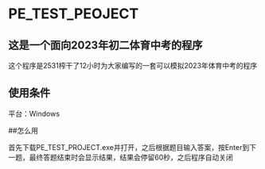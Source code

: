 # PE_TEST_PEOJECT
## 这是一个面向2023年初二体育中考的程序
这个程序是2531榨干了12小时为大家编写的一套可以模拟2023年体育中考的程序

## 使用条件
平台：Windows

##怎么用

首先下载PE_TEST_PROJECT.exe并打开，之后根据题目输入答案，按Enter到下一题，最终答题结束时会显示结果，结果会停留60秒，之后程序自动关闭
